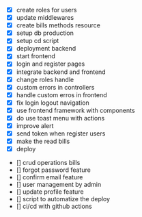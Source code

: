 - [x] create roles for users
- [x] update middlewares
- [x] create bills methods resource
- [x] setup db production
- [x] setup cd script
- [x] deployment backend
- [x] start frontend
- [x] login and register pages
- [x] integrate backend and frontend
- [x] change roles handle
- [x] custom errors in controllers
- [x] handle custom erros in frontend
- [x] fix login logout navigation
- [x] use frontend framework with components
- [x] do use toast menu with actions
- [x] improve alert
- [x] send token when register users
- [x] make the read bills
- [x] deploy
- [] crud operations bills
- [] forgot password feature
- [] confirm email feature
- [] user management by admin
- [] update profile feature
- [] script to automatize the deploy
- [] ci/cd with github actions
